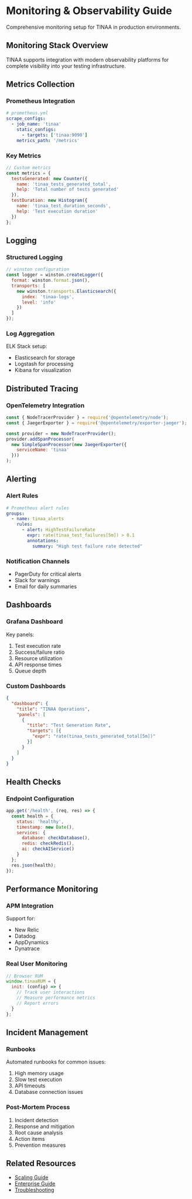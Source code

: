 # Monitoring & Observability Guide

Comprehensive monitoring setup for TINAA in production environments.

## Monitoring Stack Overview

TINAA supports integration with modern observability platforms for complete visibility into your testing infrastructure.

## Metrics Collection

### Prometheus Integration

```yaml
# prometheus.yml
scrape_configs:
  - job_name: 'tinaa'
    static_configs:
      - targets: ['tinaa:9090']
    metrics_path: '/metrics'
```

### Key Metrics

```javascript
// Custom metrics
const metrics = {
  testsGenerated: new Counter({
    name: 'tinaa_tests_generated_total',
    help: 'Total number of tests generated'
  }),
  testDuration: new Histogram({
    name: 'tinaa_test_duration_seconds',
    help: 'Test execution duration'
  })
};
```

## Logging

### Structured Logging

```javascript
// winston configuration
const logger = winston.createLogger({
  format: winston.format.json(),
  transports: [
    new winston.transports.Elasticsearch({
      index: 'tinaa-logs',
      level: 'info'
    })
  ]
});
```

### Log Aggregation

ELK Stack setup:
- Elasticsearch for storage
- Logstash for processing
- Kibana for visualization

## Distributed Tracing

### OpenTelemetry Integration

```javascript
const { NodeTracerProvider } = require('@opentelemetry/node');
const { JaegerExporter } = require('@opentelemetry/exporter-jaeger');

const provider = new NodeTracerProvider();
provider.addSpanProcessor(
  new SimpleSpanProcessor(new JaegerExporter({
    serviceName: 'tinaa'
  }))
);
```

## Alerting

### Alert Rules

```yaml
# Prometheus alert rules
groups:
  - name: tinaa_alerts
    rules:
      - alert: HighTestFailureRate
        expr: rate(tinaa_test_failures[5m]) > 0.1
        annotations:
          summary: "High test failure rate detected"
```

### Notification Channels

- PagerDuty for critical alerts
- Slack for warnings
- Email for daily summaries

## Dashboards

### Grafana Dashboard

Key panels:
1. Test execution rate
2. Success/failure ratio
3. Resource utilization
4. API response times
5. Queue depth

### Custom Dashboards

```json
{
  "dashboard": {
    "title": "TINAA Operations",
    "panels": [
      {
        "title": "Test Generation Rate",
        "targets": [{
          "expr": "rate(tinaa_tests_generated_total[5m])"
        }]
      }
    ]
  }
}
```

## Health Checks

### Endpoint Configuration

```javascript
app.get('/health', (req, res) => {
  const health = {
    status: 'healthy',
    timestamp: new Date(),
    services: {
      database: checkDatabase(),
      redis: checkRedis(),
      ai: checkAIService()
    }
  };
  res.json(health);
});
```

## Performance Monitoring

### APM Integration

Support for:
- New Relic
- Datadog
- AppDynamics
- Dynatrace

### Real User Monitoring

```javascript
// Browser RUM
window.tinaaRUM = {
  init: (config) => {
    // Track user interactions
    // Measure performance metrics
    // Report errors
  }
};
```

## Incident Management

### Runbooks

Automated runbooks for common issues:
1. High memory usage
2. Slow test execution
3. API timeouts
4. Database connection issues

### Post-Mortem Process

1. Incident detection
2. Response and mitigation
3. Root cause analysis
4. Action items
5. Prevention measures

## Related Resources

- [Scaling Guide](scaling.md)
- [Enterprise Guide](../ENTERPRISE_GUIDE.md)
- [Troubleshooting](../TROUBLESHOOTING.md)